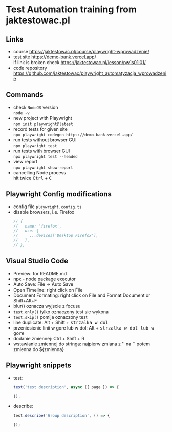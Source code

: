 # Test Automation training from jaktestowac.pl

## Links
- course https://jaktestowac.pl/course/playwright-wprowadzenie/
- test site https://demo-bank.vercel.app/  
if link is broken check https://jaktestowac.pl/lesson/pw1s01l01/
- code repository https://github.com/jaktestowac/playwright_automatyzacja_wprowadzenie

## Commands
- check `NodeJS` version  
`node -v`
- new project with Playwright  
`npm init playwright@latest`
- record tests for given site  
`npx playwright codegen https://demo-bank.vercel.app/`
- run tests without browser GUI  
`npx playwright test`
- run tests with browser GUI  
`npx playwright test --headed`
- view report  
`npx playwright show-report`
- cancelling Node process  
hit twice <kbd>Ctrl</kbd> + <kbd>C</kbd>

## Playwright Config modifications
- config file `playwright.config.ts`
- disable browsers, i.e. Firefox  
    ```javascript
    // {
    //   name: 'firefox',
    //   use: {
    //     ...devices['Desktop Firefox'],
    //   },
    // },
    ```

## Visual Studio Code
- Preview: for README.md
- npx - node package executor
- Auto Save: File => Auto Save
- Open Timeline: right click on File
- Document Formating: right click on File and Format Document or Shift+Alt+F
- blur() oznacza wyjscie z focusu
- `test.only()` tylko oznaczony test sie wykona
- `test.skip()` pomija oznaczony test
- line duplicate: Alt + Shift + <kbd>strzalka w dol</kbd>
- przeniesienie linii w gore lub w dol: Alt + <kbd>strzalka w dol lub w gore</kbd>
- dodanie zmiennej: Ctrl + Shift + R
- wstawianie zmiennej do stringa: najpierw zmiana z '' na `` potem zmienna do ${zmienna}

## Playwright snippets
- test:
    ```javascript
    test('test description', async ({ page }) => {
    
    });
    ```
- describe:
    ```javascript
    test.describe('Group description', () => {

    });
    ```
